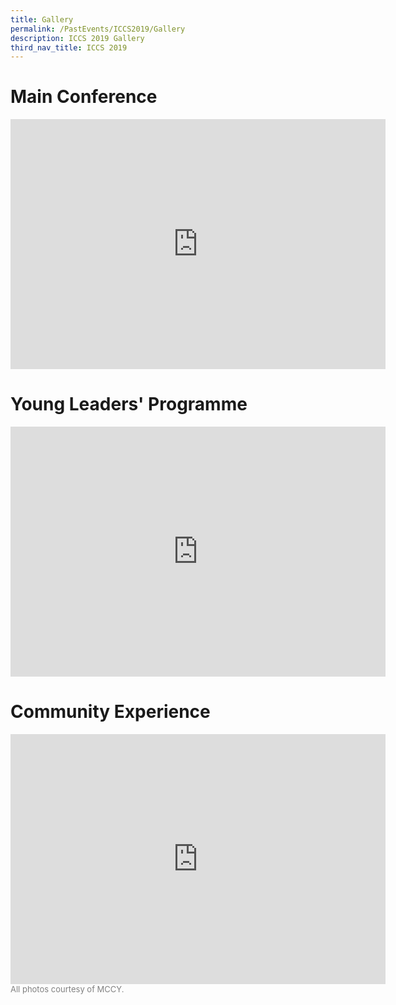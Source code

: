 ```yaml
---
title: Gallery
permalink: /PastEvents/ICCS2019/Gallery
description: ICCS 2019 Gallery
third_nav_title: ICCS 2019
---
```


# Main Conference

<iframe src="https://docs.google.com/presentation/d/e/2PACX-1vTawmzziTT04p2NXG8YhvtyaJ7mqJ7tRhr-07EWrUNWblRKHxoz3m5FFn_lxofDlPIym_4v-RlQKNEQ/embed?start=true&loop=true&delayms=5000" frameborder="0" width="600" height="400" allowfullscreen="true" mozallowfullscreen="true" webkitallowfullscreen="true"></iframe>

# Young Leaders' Programme

<iframe src="https://docs.google.com/presentation/d/e/2PACX-1vS28S7c3_6R5uP3z1J_PX2jLixNSm3FHsJ2E5H4QJ4ILk62Jpm96RSbWDy32Qli6GPOEzaRgghABROD/embed?start=true&loop=true&delayms=5000" frameborder="0" width="600" height="400" allowfullscreen="true" mozallowfullscreen="true" webkitallowfullscreen="true"></iframe>

# Community Experience

<iframe src="https://docs.google.com/presentation/d/e/2PACX-1vRkgRrF-F2incw9DOB2EmCv6APmtNEZ600t_IusSAT36gEK7K7xIweo9CIW8N03jpQLLs2zv_goSuEA/embed?start=true&loop=true&delayms=5000" frameborder="0" width="600" height="400" allowfullscreen="true" mozallowfullscreen="true" webkitallowfullscreen="true"></iframe><br>
<font color = "grey"><font size="-1">All photos courtesy of MCCY.</font></font>
